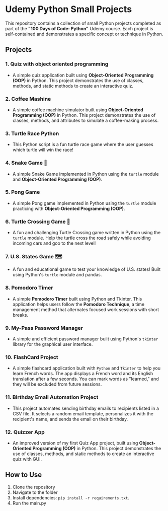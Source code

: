 # Udemy Python Small Projects

This repository contains a collection of small Python projects completed as part of the **"100 Days of Code: Python"** Udemy course. Each project is self-contained and demonstrates a specific concept or technique in Python.

## Projects

### 1. **Quiz with object oriented programming**

- A simple quiz application built using **Object-Oriented Programming (OOP)** in Python. This project demonstrates the use of classes, methods, and static methods to create an interactive quiz.

### 2. **Coffee Mashine**

- A simple coffee machine simulator built using **Object-Oriented Programming (OOP)** in Python. This project demonstrates the use of classes, methods, and attributes to simulate a coffee-making process.

### 3. **Turtle Race Python**

- This Python script is a fun turtle race game where the user guesses which turtle will win the race!

### 4. **Snake Game 🐍**

- A simple Snake Game implemented in Python using the `turtle` module and **Object-Oriented Programming (OOP)**.

### 5. **Pong Game**

- A simple Pong game implemented in Python using the `turtle` module practicing with **Object-Oriented Programming (OOP)**.

### 6. **Turtle Crossing Game 🐢**

- A fun and challenging Turtle Crossing game written in Python using the `turtle` module. Help the turtle cross the road safely while avoiding incoming cars and goo to the next level!

### 7. **U.S. States Game 🗺️**

- A fun and educational game to test your knowledge of U.S. states! Built using Python's `turtle` module and pandas.

### 8. **Pomodoro Timer**

- A simple **Pomodoro Timer** built using Python and Tkinter. This application helps users follow the **Pomodoro Technique**, a time management method that alternates focused work sessions with short breaks.

### 9. **My-Pass Password Manager**

- A simple and efficient password manager built using Python's `tkinter` library for the graphical user interface.

### 10. **FlashCard Project**

- A simple flashcard application built with `Python` and `Tkinter` to help you learn French words. The app displays a French word and its English translation after a few seconds. You can mark words as "learned," and they will be excluded from future sessions.

### 11. **Birthday Email Automation Project**

- This project automates sending birthday emails to recipients listed in a CSV file. It selects a random email template, personalizes it with the recipient's name, and sends the email on their birthday.

### 12. **Quizzer App**

- An improved version of my first Quiz App project, built using **Object-Oriented Programming (OOP)** in Python. This project demonstrates the use of classes, methods, and static methods to create an interactive quiz with GUI.

## How to Use

1. Clone the repository
2. Navigate to the folder
3. Install dependencies: `pip install -r requirements.txt`.
4. Run the main.py
